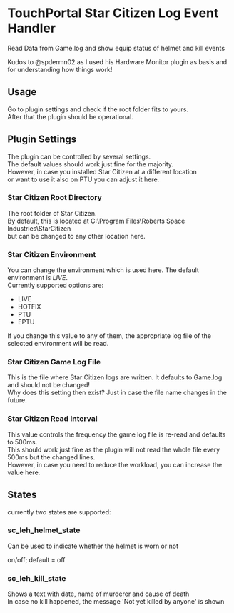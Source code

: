 # TouchPortal Star Citizen Log Event Handler

Read Data from Game.log and show equip status of helmet and kill events

Kudos to @spdermn02 as I used his Hardware Monitor plugin as basis and for understanding how things work!

## Usage

Go to plugin settings and check if the root folder fits to yours.  
After that the plugin should be operational.

## Plugin Settings

The plugin can be controlled by several settings.  
The default values should work just fine for the majority.  
However, in case you installed Star Citizen at a different location  
or want to use it also on PTU you can adjust it here. 

### Star Citizen Root Directory

The root folder of Star Citizen.  
By default, this is located at C:\Program Files\Roberts Space Industries\StarCitizen  
but can be changed to any other location here.

### Star Citizen Environment

You can change the environment which is used here. The default environment is *LIVE*.  
Currently supported options are:

- LIVE
- HOTFIX
- PTU
- EPTU

If you change this value to any of them, the appropriate log file of the selected environment will be read.

### Star Citizen Game Log File

This is the file where Star Citizen logs are written. It defaults to Game.log and should not be changed!  
Why does this setting then exist? Just in case the file name changes in the future.

### Star Citizen Read Interval

This value controls the frequency the game log file is re-read and defaults to 500ms.  
This should work just fine as the plugin will not read the whole file every 500ms but the changed lines.  
However, in case you need to reduce the workload, you can increase the value here.

## States

currently two states are supported:

### sc_leh_helmet_state

Can be used to indicate whether the helmet is worn or not

on/off; default = off

### sc_leh_kill_state

Shows a text with date, name of murderer and cause of death  
In case no kill happened, the message 'Not yet killed by anyone' is shown